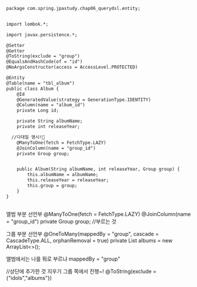 
```dtd
package com.spring.jpastudy.chap06_querydsl.entity;


import lombok.*;

import javax.persistence.*;

@Setter
@Getter
@ToString(exclude = "group")
@EqualsAndHashCode(of = "id")
@NoArgsConstructor(access = AccessLevel.PROTECTED)

@Entity
@Table(name = "tbl_album")
public class Album {
    @Id
    @GeneratedValue(strategy = GenerationType.IDENTITY)
    @Column(name = "album_id")
    private Long id;

    private String albumName;
    private int releaseYear;

  //다대일 명시!🌟
    @ManyToOne(fetch = FetchType.LAZY)
    @JoinColumn(name = "group_id")
    private Group group;


    public Album(String albumName, int releaseYear, Group group) {
        this.albumName = albumName;
        this.releaseYear = releaseYear;
        this.group = group;
    }
}
                                                                   
```

앨범 부분 선언부
@ManyToOne(fetch = FetchType.LAZY)
@JoinColumn(name = "group_id")
private Group group;   //부르는 것

그룹 부분 선언부
@OneToMany(mappedBy = "group", cascade = CascadeType.ALL, orphanRemoval = true)
private List<Album> albums = new ArrayList<>();

앨범에서는 나를 뭐로 부르냐 mappedBy = "group"

//상단에 추가한 것 지우기 그룹 쪽에서 진행~!
@ToString(exclude = {"idols","albums"})
